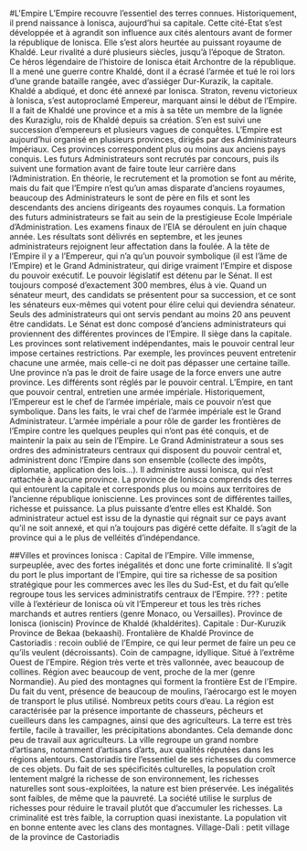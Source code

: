 #L'Empire
L’Empire recouvre l’essentiel des terres connues.
Historiquement, il prend naissance à Ionisca, aujourd’hui sa capitale.
Cette cité-Etat s’est développée et à agrandit son influence aux cités alentours avant de former la république de Ionisca.
Elle s’est alors heurtée au puissant royaume de Khaldé. Leur rivalité a duré plusieurs siècles, jusqu’à l’époque de Straton. Ce héros légendaire de l’histoire de Ionisca était Archontre de la république. Il a mené une guerre contre Khaldé, dont il a écrasé l’armée et tué le roi lors d’une grande bataille rangée, avec d’assiéger Dur-Kurazik, la capitale. Khaldé a abdiqué, et donc été annexé par Ionisca. Straton, revenu victorieux à Ionisca, s’est autoproclamé Empereur, marquant ainsi le début de l’Empire. Il a fait de Khaldé une province et a mis à sa tête un membre de la lignée des Kuraziglu, rois de Khaldé depuis sa création.
S’en est suivi une succession d’empereurs et plusieurs vagues de conquêtes.
L’Empire est aujourd’hui organisé en plusieurs provinces, dirigés par des Administrateurs Impériaux. Ces provinces correspondent plus ou moins aux anciens pays conquis.
Les futurs Administrateurs sont recrutés par concours, puis ils suivent une formation avant de faire toute leur carrière dans l’Administration. En théorie, le recrutement et la promotion se font au mérite, mais du fait que l’Empire n’est qu’un amas disparate d’anciens royaumes, beaucoup des Administrateurs le sont de père en fils et sont les descendants des anciens dirigeants des royaumes conquis.
La formation des futurs administrateurs se fait au sein de la prestigieuse Ecole Impériale d’Administration. Les examens finaux de l’EIA se déroulent en juin chaque année. Les résultats sont délivrés en septembre, et les jeunes administrateurs rejoignent leur affectation dans la foulée.
A la tête de l’Empire il y a l’Empereur, qui n’a qu’un pouvoir symbolique (il est l’âme de l’Empire) et le Grand Administrateur, qui dirige vraiment l’Empire et dispose du pouvoir exécutif.
Le pouvoir législatif est détenu par le Sénat. Il est toujours composé d’exactement 300 membres, élus à vie. Quand un sénateur meurt, des candidats se présentent pour sa succession, et ce sont les sénateurs eux-mêmes qui votent pour élire celui qui deviendra sénateur. Seuls des administrateurs qui ont servis pendant au moins 20 ans peuvent être candidats.
Le Sénat est donc composé d’anciens administrateurs qui proviennent des différentes provinces de l’Empire. Il siège dans la capitale.  
Les provinces sont relativement indépendantes, mais le pouvoir central leur impose certaines restrictions. Par exemple, les provinces peuvent entretenir chacune une armée, mais celle-ci ne doit pas dépasser une certaine taille. Une province n’a pas le droit de faire usage de la force envers une autre province. Les différents sont réglés par le pouvoir central.
L’Empire, en tant que pouvoir central, entretien une armée impériale. Historiquement, l’Empereur est le chef de l’armée impériale, mais ce pouvoir n’est que symbolique. Dans les faits, le vrai chef de l’armée impériale est le Grand Administrateur.
L’armée impériale a pour rôle de garder les frontières de l’Empire contre les quelques peuples qui n’ont pas été conquis, et de maintenir la paix au sein de l’Empire.
Le Grand Administrateur a sous ses ordres des administrateurs centraux qui disposent du pouvoir central et, administrent donc l’Empire dans son ensemble (collecte des impôts, diplomatie, application des lois…). Il administre aussi Ionisca, qui n’est rattachée à aucune province. La province de Ionisca comprends des terres qui entourent la capitale et corresponds plus ou moins aux territoires de l’ancienne république ioniscienne.
Les provinces sont de différentes tailles, richesse et puissance. La plus puissante d’entre elles est Khaldé. Son administrateur actuel est issu de la dynastie qui régnait sur ce pays avant qu’il ne soit annexé, et qui n’a toujours pas digéré cette défaite. Il s’agit de la province qui a le plus de velléités d’indépendance.

##Villes et provinces
Ionisca : Capital de l’Empire. Ville immense, surpeuplée, avec des fortes inégalités et donc une forte criminalité. Il s’agit du port le plus important de l’Empire, qui tire sa richesse de sa position stratégique pour les commerces avec les îles du Sud-Est, et du fait qu’elle regroupe tous les services administratifs centraux de l’Empire.
??? : petite ville à l’extérieur de Ionisca où vit l’Empereur et tous les très riches marchands et autres rentiers (genre Monaco, ou Versailles).
Province de Ionisca (ioniscin)
Province de Khaldé (khaldérites). Capitale : Dur-Kuruzik
Province de Bekaa (bekaashi). Frontalière de Khaldé
Province de Castoriadis : recoin oublié de l’Empire, ce qui leur permet de faire un peu ce qu’ils veulent (décroissants). Coin de campagne, idyllique. Situé à l’extrême Ouest de l’Empire. Région très verte et très vallonnée, avec beaucoup de collines. Région avec beaucoup de vent, proche de la mer (genre Normandie). Au pied des montagnes qui forment la frontière Est de l’Empire. Du fait du vent, présence de beaucoup de moulins, l’aérocargo est le moyen de transport le plus utilisé. Nombreux petits cours d’eau.
La région est caractérisée par la présence importante de chasseurs, pêcheurs et cueilleurs dans les campagnes, ainsi que des agriculteurs. La terre est très fertile, facile à travailler, les précipitations abondantes. Cela demande donc peu de travail aux agriculteurs. La ville regroupe un grand nombre d’artisans, notamment d’artisans d’arts, aux qualités réputées dans les régions alentours. Castoriadis tire l’essentiel de ses richesses du commerce de ces objets.  Du fait de ses spécificités culturelles, la population croît lentement malgré la richesse de son environnement, les richesses naturelles sont sous-exploitées, la nature est bien préservée. Les inégalités sont faibles, de même que la pauvreté. La société utilise le surplus de richesses pour réduire le travail plutôt que d’accumuler les richesses. La criminalité est très faible, la corruption quasi inexistante. La population vit en bonne entente avec les clans des montagnes.
Village-Dali : petit village de la province de Castoriadis
